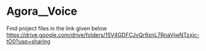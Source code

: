 # Agora__Voice
Find project files in the link given below
https://drive.google.com/drive/folders/15V4GDFCJvQr9znL7RnaVjwNTzxjc-tO0?usp=sharing
